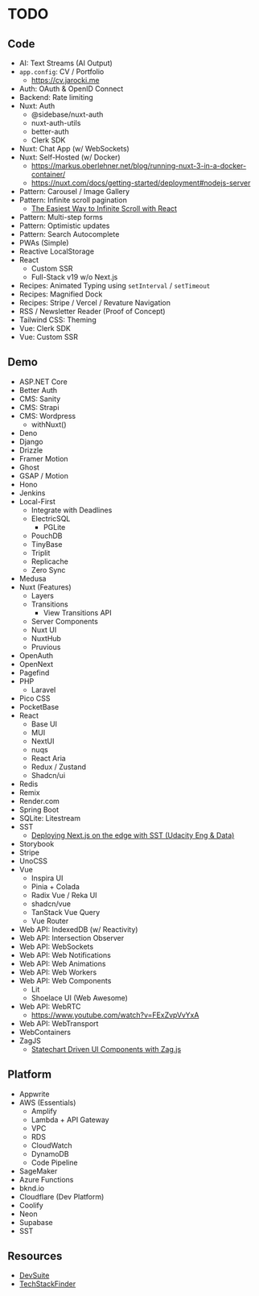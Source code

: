 # TODO

## Code

- AI: Text Streams (AI Output)
- `app.config`: CV / Portfolio
  - https://cv.jarocki.me
- Auth: OAuth & OpenID Connect
- Backend: Rate limiting
- Nuxt: Auth
  - @sidebase/nuxt-auth
  - nuxt-auth-utils
  - better-auth
  - Clerk SDK
- Nuxt: Chat App (w/ WebSockets)
- Nuxt: Self-Hosted (w/ Docker)
  - https://markus.oberlehner.net/blog/running-nuxt-3-in-a-docker-container/
  - https://nuxt.com/docs/getting-started/deployment#nodejs-server
- Pattern: Carousel / Image Gallery
- Pattern: Infinite scroll pagination
  - [The Easiest Way to Infinite Scroll with React](https://www.youtube.com/watch?v=nR85ayDEVBc)
- Pattern: Multi-step forms
- Pattern: Optimistic updates
- Pattern: Search Autocomplete
- PWAs (Simple)
- Reactive LocalStorage
- React
  - Custom SSR
  - Full-Stack v19 w/o Next.js
- Recipes: Animated Typing using `setInterval` / `setTimeout`
- Recipes: Magnified Dock
- Recipes: Stripe / Vercel / Revature Navigation
- RSS / Newsletter Reader (Proof of Concept)
- Tailwind CSS: Theming
- Vue: Clerk SDK
- Vue: Custom SSR

## Demo

- ASP.NET Core
- Better Auth
- CMS: Sanity
- CMS: Strapi
- CMS: Wordpress
  - withNuxt()
- Deno
- Django
- Drizzle
- Framer Motion
- Ghost
- GSAP / Motion
- Hono
- Jenkins
- Local-First
  - Integrate with Deadlines
  - ElectricSQL
    - PGLite
  - PouchDB
  - TinyBase
  - Triplit
  - Replicache
  - Zero Sync
- Medusa
- Nuxt (Features)
  - Layers
  - Transitions
    - View Transitions API
  - Server Components
  - Nuxt UI
  - NuxtHub
  - Pruvious
- OpenAuth
- OpenNext
- Pagefind
- PHP
  - Laravel
- Pico CSS
- PocketBase
- React
  - Base UI
  - MUI
  - NextUI
  - nuqs
  - React Aria
  - Redux / Zustand
  - Shadcn/ui
- Redis
- Remix
- Render.com
- Spring Boot
- SQLite: Litestream
- SST
  - [Deploying Next.js on the edge with SST (Udacity Eng & Data)](https://engineering.udacity.com/deploying-next-js-on-the-edge-with-sst-is-sst-the-game-changer-its-claimed-to-be-1f05a0abc27c)
- Storybook
- Stripe
- UnoCSS
- Vue
  - Inspira UI
  - Pinia + Colada
  - Radix Vue / Reka UI
  - shadcn/vue
  - TanStack Vue Query
  - Vue Router
- Web API: IndexedDB (w/ Reactivity)
- Web API: Intersection Observer
- Web API: WebSockets
- Web API: Web Notifications
- Web API: Web Animations
- Web API: Web Workers
- Web API: Web Components
  - Lit
  - Shoelace UI (Web Awesome)
- Web API: WebRTC
  - https://www.youtube.com/watch?v=FExZvpVvYxA
- Web API: WebTransport
- WebContainers
- ZagJS
  - [Statechart Driven UI Components with Zag.js](https://egghead.io/courses/statechart-driven-ui-components-with-zag-js-53f85394)

## Platform

- Appwrite
- AWS (Essentials)
  - Amplify
  - Lambda + API Gateway
  - VPC
  - RDS
  - CloudWatch
  - DynamoDB
  - Code Pipeline
- SageMaker
- Azure Functions
- bknd.io
- Cloudflare (Dev Platform)
- Coolify
- Neon
- Supabase
- SST

## Resources

- [DevSuite](https://devsuite.co/)
- [TechStackFinder](https://techstackfinder.com/browse/web)

